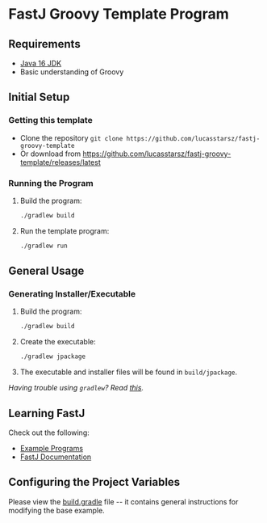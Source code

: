 # FastJ Groovy Template Program

## Requirements
- [Java 16 JDK][jdk-link]
- Basic understanding of Groovy


## Initial Setup

### Getting this template

- Clone the repository `git clone https://github.com/lucasstarsz/fastj-groovy-template`
- Or download from https://github.com/lucasstarsz/fastj-groovy-template/releases/latest

### Running the Program

1. Build the program:
    ```bash
    ./gradlew build
    ```
2. Run the template program:
    ```bash
    ./gradlew run
    ```


## General Usage

### Generating Installer/Executable

1. Build the program:
    ```bash
    ./gradlew build
    ```
2. Create the executable:
    ```bash
   ./gradlew jpackage 
   ```
3. The executable and installer files will be found in `build/jpackage`.

_Having trouble using `gradlew`? Read [this][Terminals Are Different]._


## Learning FastJ
Check out the following:
- [Example Programs][example-programs-readme-link]
- [FastJ Documentation][documentation-link]


## Configuring the Project Variables

Please view the [build.gradle](build.gradle) file -- it contains general instructions for modifying the base example.


[jdk-link]: https://adoptopenjdk.net/?variant=openjdk16 "Java 16 JDK Download"
[Terminals Are Different]: https://gist.github.com/lucasstarsz/9bbc306f8655b916367d557043e498ad "Terminals Access Files Differently"
[example-programs-readme-link]: http://fastj.me/tree/main/src/example "FastJ Examples"
[documentation-link]: https://javadoc.io/doc/io.github.lucasstarsz.fastj/fastj-library "FastJ API Documentation"
